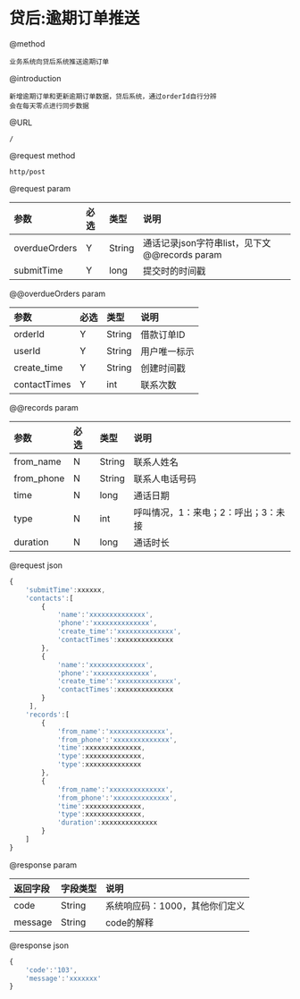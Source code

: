 # 贷后:逾期订单推送

@method

```
业务系统向贷后系统推送逾期订单
```

@introduction

```
新增逾期订单和更新逾期订单数据，贷后系统，通过orderId自行分辨
会在每天零点进行同步数据
```

@URL

```
/
```

@request method

```
http/post
```

@request param

| 参数 | 必选 | 类型 | 说明 |
| :--- | :--- | :--- | :--- |
| overdueOrders | Y | String | 通话记录json字符串list，见下文@@records param |
| submitTime | Y | long | 提交时的时间戳 |

@@overdueOrders param

| 参数 | 必选 | 类型 | 说明 |
| :--- | :--- | :--- | :--- |
| orderId | Y | String | 借款订单ID |
| userId | Y | String | 用户唯一标示 |
| create\_time | Y | String | 创建时间戳 |
| contactTimes | Y | int | 联系次数 |

@@records param

| 参数 | 必选 | 类型 | 说明 |
| :--- | :--- | :--- | :--- |
| from\_name | N | String | 联系人姓名 |
| from\_phone | N | String | 联系人电话号码 |
| time | N | long | 通话日期 |
| type | N | int | 呼叫情况，1：来电；2：呼出；3：未接 |
| duration | N | long | 通话时长 |

@request json

```js
{
    'submitTime':xxxxxx,
    'contacts':[
        {
            'name':'xxxxxxxxxxxxxx',
            'phone':'xxxxxxxxxxxxxx',
            'create_time':'xxxxxxxxxxxxxx',
            'contactTimes':xxxxxxxxxxxxxx
        },
        {
            'name':'xxxxxxxxxxxxxx',
            'phone':'xxxxxxxxxxxxxx',
            'create_time':'xxxxxxxxxxxxxx',
            'contactTimes':xxxxxxxxxxxxxx
        }
     ],   
    'records':[
        {
            'from_name':'xxxxxxxxxxxxxx',
            'from_phone':'xxxxxxxxxxxxxx',
            'time':xxxxxxxxxxxxxx,
            'type':xxxxxxxxxxxxxx,
            'type':xxxxxxxxxxxxxx
        },
        {
            'from_name':'xxxxxxxxxxxxxx',
            'from_phone':'xxxxxxxxxxxxxx',
            'time':xxxxxxxxxxxxxx,
            'type':xxxxxxxxxxxxxx,
            'duration':xxxxxxxxxxxxxx
        }
    ]
}
```

@response param

| 返回字段 | 字段类型 | 说明 |
| :--- | :--- | :--- |
| code | String | 系统响应码：1000，其他你们定义 |
| message | String | code的解释 |

@response json

```js
{
    'code':'103',
    'message':'xxxxxxx'
}
```



